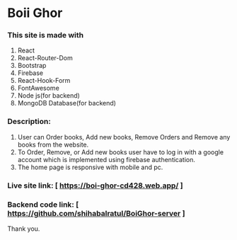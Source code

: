 # Boii Ghor

### This site is made with 
1. React
2. React-Router-Dom
3. Bootstrap
4. Firebase 
5. React-Hook-Form
6. FontAwesome
7. Node js(for backend)
8. MongoDB Database(for backend)


### Description:
1. User can Order books, Add new books, Remove Orders and Remove any books from the website.
2. To Order, Remove, or Add new books user have to log in with a google account which is implemented using firebase authentication.
3. The home page is responsive with mobile and pc.

### Live site link: [ https://boi-ghor-cd428.web.app/ ]
### Backend code link: [ https://github.com/shihabalratul/BoiGhor-server ]

Thank you.
